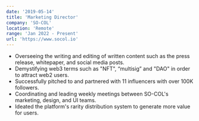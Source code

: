```yaml
---
date: '2019-05-14'
title: 'Marketing Director'
company: 'SO-COL'
location: 'Remote'
range: 'Jan 2022 - Present'
url: 'https://www.socol.io'
---
```


- Overseeing the writing and editing of written content such as the press release, whitepaper, and social media posts.
- Demystifying web3 terms such as "NFT", “multisig” and "DAO" in order to attract web2 users.
- Successfully pitched to and partnered with 11 influencers with over 100K followers.
- Coordinating and leading weekly meetings between SO-COL's marketing, design, and UI teams.
- Ideated the platform's rarity distribution system to generate more value for users.
